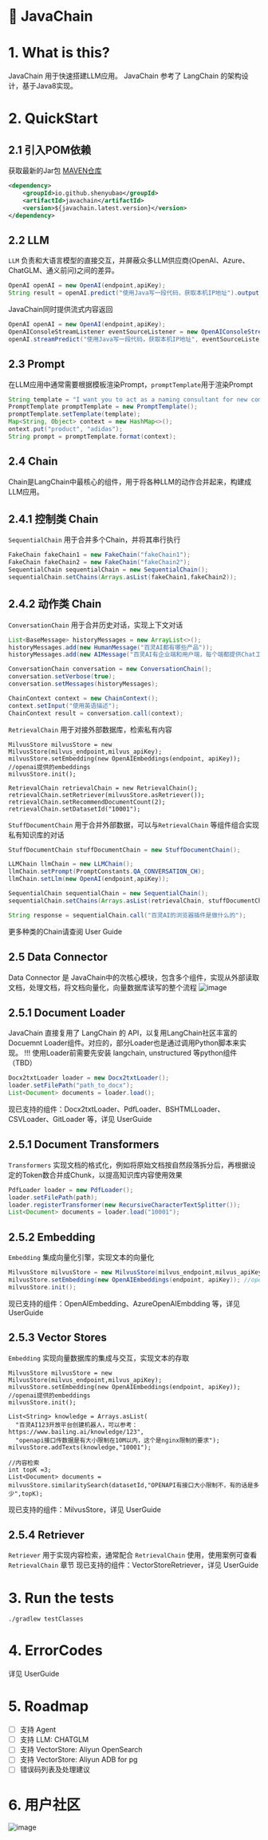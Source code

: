 # 🦜️ JavaChain

# 1. What is this?
JavaChain 用于快速搭建LLM应用。 JavaChain 参考了 LangChain 的架构设计，基于Java8实现。

# 2. QuickStart
## 2.1 引入POM依赖
获取最新的Jar包 [MAVEN仓库](https://s01.oss.sonatype.org/index.html#nexus-search;quick~javachain)

```xml
<dependency>
    <groupId>io.github.shenyubao</groupId>
    <artifactId>javachain</artifactId>
    <version>${javachain.latest.version}</version>
</dependency>
```

## 2.2 LLM
`LLM` 负责和大语言模型的直接交互，并屏蔽众多LLM供应商(OpenAI、Azure、ChatGLM、通义前问)之间的差异。

```java
OpenAI openAI = new OpenAI(endpoint,apiKey);
String result = openAI.predict("使用Java写一段代码，获取本机IP地址").outputString();
```
JavaChain同时提供流式内容返回
```java
OpenAI openAI = new OpenAI(endpoint,apiKey);
OpenAIConsoleStreamListener eventSourceListener = new OpenAIConsoleStreamListener();
openAI.streamPredict("使用Java写一段代码，获取本机IP地址", eventSourceListener);
```

## 2.3 Prompt
在LLM应用中通常需要根据模板渲染Prompt，`promptTemplate`用于渲染Prompt
```java
String template = "I want you to act as a naming consultant for new companies.\nWhat is a good name for a company that makes {product}?";
PromptTemplate promptTemplate = new PromptTemplate();
promptTemplate.setTemplate(template);
Map<String, Object> context = new HashMap<>();
ontext.put("product", "adidas");
String prompt = promptTemplate.format(context);
```
## 2.4 Chain
Chain是LangChain中最核心的组件，用于将各种LLM的动作合并起来，构建成LLM应用。

## 2.4.1 控制类 Chain
`SequentialChain` 用于合并多个Chain，并将其串行执行
```java
FakeChain fakeChain1 = new FakeChain("fakeChain1");
FakeChain fakeChain2 = new FakeChain("fakeChain2");
SequentialChain sequentialChain = new SequentialChain();
sequentialChain.setChains(Arrays.asList(fakeChain1,fakeChain2));
```

## 2.4.2 动作类 Chain
`ConversationChain` 用于合并历史对话，实现上下文对话
```java
List<BaseMessage> historyMessages = new ArrayList<>();
historyMessages.add(new HumanMessage("百灵AI都有哪些产品"));
historyMessages.add(new AIMessage("百灵AI有企业端和用户端，每个端都提供Chat工作台与浏览器插件"));

ConversationChain conversation = new ConversationChain();
conversation.setVerbose(true);
conversation.setMessages(historyMessages);

ChainContext context = new ChainContext();
context.setInput("使用英语描述");
ChainContext result = conversation.call(context);
```

`RetrievalChain` 用于对接外部数据库，检索私有内容
```
MilvusStore milvusStore = new MilvusStore(milvus_endpoint,milvus_apiKey);
milvusStore.setEmbedding(new OpenAIEmbeddings(endpoint, apiKey)); //openai提供的embeddings
milvusStore.init();

RetrievalChain retrievalChain = new RetrievalChain();
retrievalChain.setRetriever(milvusStore.asRetriever());
retrievalChain.setRecommendDocumentCount(2);
retrievalChain.setDatasetId("10001");
```

`StuffDocumentChain` 用于合并外部数据，可以与`RetrievalChain` 等组件组合实现私有知识库的对话
```java
StuffDocumentChain stuffDocumentChain = new StuffDocumentChain();

LLMChain llmChain = new LLMChain();
llmChain.setPrompt(PromptConstants.QA_CONVERSATION_CH);
llmChain.setLlm(new OpenAI(endpoint,apiKey));

SequentialChain sequentialChain = new SequentialChain();
sequentialChain.setChains(Arrays.asList(retrievalChain, stuffDocumentChain, llmChain));

String response = sequentialChain.call("百灵AI的浏览器插件是做什么的");
```

更多种类的Chain请查阅 User Guide

## 2.5 Data Connector
Data Connector 是 JavaChain中的次核心模块，包含多个组件，实现从外部读取文档，处理文档，将文档向量化，向量数据库读写的整个流程
![image](https://github.com/shenyubao/javachain/assets/1533087/943e5a0b-3874-4800-a51d-37f100925224)

## 2.5.1 Document Loader
JavaChain 直接复用了 LangChain 的 API，以复用LangChain社区丰富的Docuemnt Loader组件。对应的，部分Loader也是通过调用Python脚本来实现。
!!! 使用Loader前需要先安装 langchain, unstructured 等python组件（TBD）

```java
Docx2txtLoader loader = new Docx2txtLoader();
loader.setFilePath("path_to_docx");
List<Document> documents = loader.load();
```
现已支持的组件：Docx2txtLoader、PdfLoader、BSHTMLLoader、CSVLoader、GitLoader 等，详见 UserGuide

## 2.5.1 Document Transformers
`Transformers` 实现文档的格式化，例如将原始文档按自然段落拆分后，再根据设定的Token数合并成Chunk，以提高知识库内容使用效果
```java
PdfLoader loader = new PdfLoader();
loader.setFilePath(path);
loader.registerTransformer(new RecursiveCharacterTextSplitter());
List<Document> documents = loader.load("10001");
```

## 2.5.2  Embedding
`Embedding` 集成向量化引擎，实现文本的向量化
```java
MilvusStore milvusStore = new MilvusStore(milvus_endpoint,milvus_apiKey);
milvusStore.setEmbedding(new OpenAIEmbeddings(endpoint, apiKey)); //openai提供的embeddings
milvusStore.init();
```
现已支持的组件：OpenAIEmbedding、AzureOpenAIEmbdding 等，详见 UserGuide

## 2.5.3 Vector Stores
`Embedding` 实现向量数据库的集成与交互，实现文本的存取
```
MilvusStore milvusStore = new MilvusStore(milvus_endpoint,milvus_apiKey);
milvusStore.setEmbedding(new OpenAIEmbeddings(endpoint, apiKey)); //openai提供的embeddings
milvusStore.init();

List<String> knowledge = Arrays.asList(
  "百灵AI123开放平台创建机器人，可以参考：https://www.bailing.ai/knowledge/123",
  "openapi接口传数据是有大小限制在10M以内，这个是nginx限制的要求");
milvusStore.addTexts(knowledge,"10001");

//内容检索
int topK =3;
List<Document> documents = milvusStore.similaritySearch(datasetId,"OPENAPI有接口大小限制不，有的话是多少",topK);

```
现已支持的组件：MilvusStore，详见 UserGuide

## 2.5.4 Retriever
`Retriever` 用于实现内容检索，通常配合 `RetrievalChain` 使用，使用案例可查看 `RetrievalChain` 章节
现已支持的组件：VectorStoreRetriever，详见 UserGuide


# 3. Run the tests
`./gradlew testClasses`

# 4. ErrorCodes
详见 UserGuide

# 5. Roadmap
- [ ] 支持 Agent
- [ ] 支持 LLM: CHATGLM
- [ ] 支持 VectorStore: Aliyun OpenSearch
- [ ] 支持 VectorStore: Aliyun ADB for pg
- [ ] 错误码列表及处理建议

# 6. 用户社区
![image](https://github.com/shenyubao/javachain/assets/1533087/1ccb6b02-0ea7-4c61-84a4-4eaa6de1cb98)


